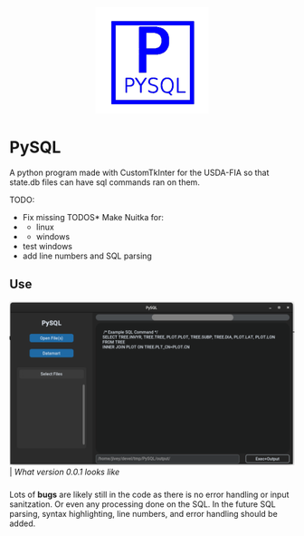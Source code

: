 <p align="center">
  <picture>
    <img src="./github_media/logo.png">
  </picture>
</p>

# PySQL
A python program made with CustomTkInter for the USDA-FIA so that state.db files can have sql commands ran on them. 

TODO:
* Fix missing TODOS* Make Nuitka for:
* * linux
* * windows
* test windows
* add line numbers and SQL parsing

## Use
![](github_media/example_GUI.png)
| _What version 0.0.1 looks like_
###
Lots of **bugs** are likely still in the code as there is no error handling or input sanitzation. Or even any processing done on the SQL. In the future SQL parsing, syntax highlighting, line numbers, and error handling should be added. 

